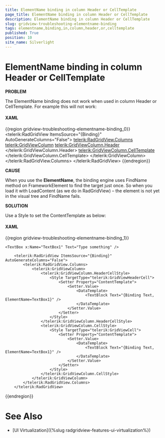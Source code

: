 ```yaml
---
title: ElementName binding in column Header or CellTemplate
page_title: ElementName binding in column Header or CellTemplate
description: ElementName binding in column Header or CellTemplate
slug: gridview-troubleshooting-elementname-binding
tags: elementname,binding,in,column,header,or,celltemplate
published: True
position: 10
site_name: Silverlight
---
```


# ElementName binding in column Header or CellTemplate

__PROBLEM__

The ElementName binding does not work when used in column Header or CellTemplate. For example this will not work:

#### __XAML__


{{region gridview-troubleshooting-elementname-binding_0}}
	<TextBox x:Name="TextBox1" Text="Type something" />
	    <telerik:RadGridView ItemsSource="{Binding}" AutoGenerateColumns="False">
	        <telerik:RadGridView.Columns>
	            <telerik:GridViewColumn>
	                <telerik:GridViewColumn.Header>
	                    <TextBlock Text="{Binding Text, ElementName=TextBox1}" />
	                </telerik:GridViewColumn.Header>
	                <telerik:GridViewColumn.CellTemplate>
	                    <DataTemplate>
	                        <TextBlock Text="{Binding Text, ElementName=TextBox1}" />
	                    </DataTemplate>
	                </telerik:GridViewColumn.CellTemplate>
	            </telerik:GridViewColumn>
	        </telerik:RadGridView.Columns>
	    </telerik:RadGridView>
{{endregion}}

__CAUSE__

When you use the __ElementName__, the binding engine uses FindName method on FrameworkElement to find the target just once.
So when you load it with LoadContent (as we do in RadGridView) – the element is not yet in the visual tree and FindName fails.

__SOLUTION__

Use a Style to set the ContentTemplate as below:

#### __XAML__

{{region gridview-troubleshooting-elementname-binding_1}}

	<TextBox x:Name="TextBox1" Text="Type something" />
	
	    <telerik:RadGridView ItemsSource="{Binding}" AutoGenerateColumns="False">
	        <telerik:RadGridView.Columns>
	            <telerik:GridViewColumn>
	                <telerik:GridViewColumn.HeaderCellStyle>
	                    <Style TargetType="telerik:GridViewHeaderCell">
	                        <Setter Property="ContentTemplate">
	                            <Setter.Value>
	                                <DataTemplate>
	                                    <TextBlock Text="{Binding Text, ElementName=TextBox1}" />
	                                </DataTemplate>
	                            </Setter.Value>
	                        </Setter>
	                    </Style>
	                </telerik:GridViewColumn.HeaderCellStyle>
	                <telerik:GridViewColumn.CellStyle>
	                    <Style TargetType="telerik:GridViewCell">
	                        <Setter Property="ContentTemplate">
	                            <Setter.Value>
	                                <DataTemplate>
	                                    <TextBlock Text="{Binding Text, ElementName=TextBox1}" />
	                                </DataTemplate>
	                            </Setter.Value>
	                        </Setter>
	                    </Style>
	                </telerik:GridViewColumn.CellStyle>
	            </telerik:GridViewColumn>
	        </telerik:RadGridView.Columns>
	    </telerik:RadGridView>
{{endregion}}

# See Also

 * [UI Virtualization]({%slug radgridview-features-ui-virtualization%})